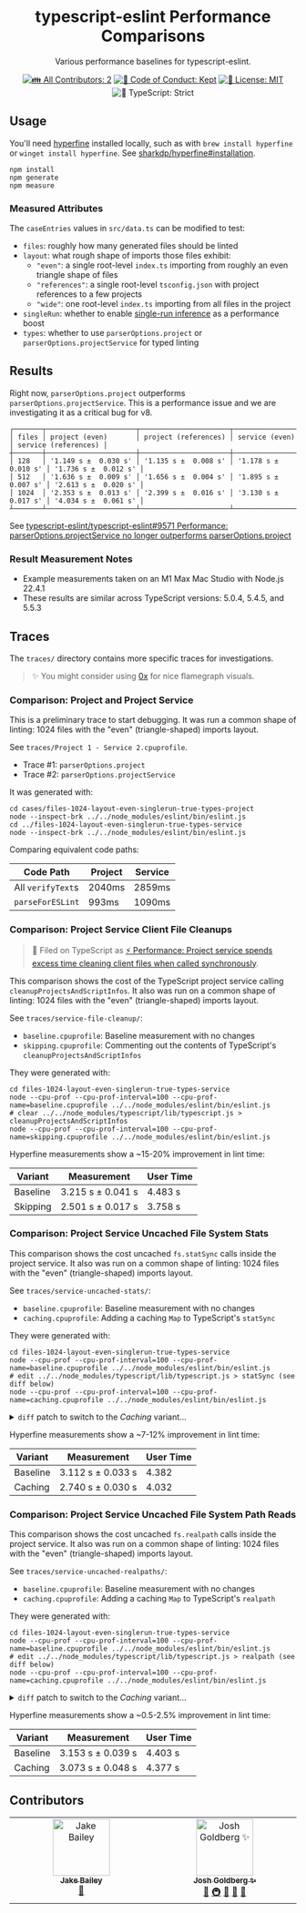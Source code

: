 <h1 align="center">typescript-eslint Performance Comparisons</h1>

<p align="center">Various performance baselines for typescript-eslint.</p>

<p align="center">
	<!-- prettier-ignore-start -->
	<!-- ALL-CONTRIBUTORS-BADGE:START - Do not remove or modify this section -->
	<a href="#contributors" target="_blank"><img alt="👪 All Contributors: 2" src="https://img.shields.io/badge/%F0%9F%91%AA_all_contributors-2-21bb42.svg" /></a>
<!-- ALL-CONTRIBUTORS-BADGE:END -->
	<!-- prettier-ignore-end -->
	<a href="https://github.com/typescript-eslint/performance/blob/main/.github/CODE_OF_CONDUCT.md" target="_blank"><img alt="🤝 Code of Conduct: Kept" src="https://img.shields.io/badge/%F0%9F%A4%9D_code_of_conduct-kept-21bb42" /></a>
	<a href="https://github.com/typescript-eslint/performance/blob/main/LICENSE.md" target="_blank"><img alt="📝 License: MIT" src="https://img.shields.io/badge/%F0%9F%93%9D_license-MIT-21bb42.svg"></a>
	<img alt="💪 TypeScript: Strict" src="https://img.shields.io/badge/%F0%9F%92%AA_typescript-strict-21bb42.svg" />
</p>

## Usage

You'll need [hyperfine](https://github.com/sharkdp/hyperfine) installed locally, such as with `brew install hyperfine` or `winget install hyperfine`.
See [sharkdp/hyperfine#installation](https://github.com/sharkdp/hyperfine#installation).

```shell
npm install
npm generate
npm measure
```

### Measured Attributes

The `caseEntries` values in `src/data.ts` can be modified to test:

- `files`: roughly how many generated files should be linted
- `layout`: what rough shape of imports those files exhibit:
  - `"even"`: a single root-level `index.ts` importing from roughly an even triangle shape of files
  - `"references"`: a single root-level `tsconfig.json` with project references to a few projects
  - `"wide"`: one root-level `index.ts` importing from all files in the project
- `singleRun`: whether to enable [single-run inference](https://v8--typescript-eslint.netlify.app/packages/parser#disallowautomaticsingleruninference) as a performance boost
- `types`: whether to use `parserOptions.project` or `parserOptions.projectService` for typed linting

## Results

Right now, `parserOptions.project` outperforms `parserOptions.projectService`.
This is a performance issue and we are investigating it as a critical bug for v8.

```plaintext
┌───────┬──────────────────────┬──────────────────────┬──────────────────────┬──────────────────────┐
│ files │ project (even)       │ project (references) │ service (even)       │ service (references) │
┼───────┼──────────────────────┼──────────────────────┼──────────────────────┼──────────────────────┤
│ 128   │ '1.149 s ±  0.030 s' │ '1.135 s ±  0.008 s' │ '1.178 s ±  0.010 s' │ '1.736 s ±  0.012 s' │
│ 512   │ '1.636 s ±  0.009 s' │ '1.656 s ±  0.004 s' │ '1.895 s ±  0.007 s' │ '2.613 s ±  0.020 s' │
│ 1024  │ '2.353 s ±  0.013 s' │ '2.399 s ±  0.016 s' │ '3.130 s ±  0.017 s' │ '4.034 s ±  0.061 s' │
┴───────┴──────────────────────┴──────────────────────┴──────────────────────┴──────────────────────┘
```

See [typescript-eslint/typescript-eslint#9571 Performance: parserOptions.projectService no longer outperforms parserOptions.project](https://github.com/typescript-eslint/typescript-eslint/issues/9571)

### Result Measurement Notes

- Example measurements taken on an M1 Max Mac Studio with Node.js 22.4.1
- These results are similar across TypeScript versions: 5.0.4, 5.4.5, and 5.5.3

## Traces

The `traces/` directory contains more specific traces for investigations.

> ✨ You might consider using [0x](https://github.com/davidmarkclements/0x) for nice flamegraph visuals.

### Comparison: Project and Project Service

This is a preliminary trace to start debugging.
It was run a common shape of linting: 1024 files with the "even" (triangle-shaped) imports layout.

See `traces/Project 1 - Service 2.cpuprofile`.

- Trace #1: `parserOptions.project`
- Trace #2: `parserOptions.projectService`

It was generated with:

```shell
cd cases/files-1024-layout-even-singlerun-true-types-project
node --inspect-brk ../../node_modules/eslint/bin/eslint.js
cd ../files-1024-layout-even-singlerun-true-types-service
node --inspect-brk ../../node_modules/eslint/bin/eslint.js
```

Comparing equivalent code paths:

| Code Path         | Project | Service |
| ----------------- | ------- | ------- |
| All `verifyText`s | 2040ms  | 2859ms  |
| `parseForESLint`  | 993ms   | 1090ms  |

### Comparison: Project Service Client File Cleanups

> 📌 Filed on TypeScript as [⚡ Performance: Project service spends excess time cleaning client files when called synchronously](https://github.com/microsoft/TypeScript/issues/59335).

This comparison shows the cost of the TypeScript project service calling `cleanupProjectsAndScriptInfos`.
It also was run on a common shape of linting: 1024 files with the "even" (triangle-shaped) imports layout.

See `traces/service-file-cleanup/`:

- `baseline.cpuprofile`: Baseline measurement with no changes
- `skipping.cpuprofile`: Commenting out the contents of TypeScript's `cleanupProjectsAndScriptInfos`

They were generated with:

```shell
cd files-1024-layout-even-singlerun-true-types-service
node --cpu-prof --cpu-prof-interval=100 --cpu-prof-name=baseline.cpuprofile ../../node_modules/eslint/bin/eslint.js
# clear ../../node_modules/typescript/lib/typescript.js > cleanupProjectsAndScriptInfos
node --cpu-prof --cpu-prof-interval=100 --cpu-prof-name=skipping.cpuprofile ../../node_modules/eslint/bin/eslint.js
```

Hyperfine measurements show a ~15-20% improvement in lint time:

| Variant  | Measurement       | User Time |
| -------- | ----------------- | --------- |
| Baseline | 3.215 s ± 0.041 s | 4.483 s   |
| Skipping | 2.501 s ± 0.017 s | 3.758 s   |

### Comparison: Project Service Uncached File System Stats

This comparison shows the cost uncached `fs.statSync` calls inside the project service.
It also was run on a common shape of linting: 1024 files with the "even" (triangle-shaped) imports layout.

See `traces/service-uncached-stats/`:

- `baseline.cpuprofile`: Baseline measurement with no changes
- `caching.cpuprofile`: Adding a caching `Map` to TypeScript's `statSync`

They were generated with:

```shell
cd files-1024-layout-even-singlerun-true-types-service
node --cpu-prof --cpu-prof-interval=100 --cpu-prof-name=baseline.cpuprofile ../../node_modules/eslint/bin/eslint.js
# edit ../../node_modules/typescript/lib/typescript.js > statSync (see diff below)
node --cpu-prof --cpu-prof-interval=100 --cpu-prof-name=caching.cpuprofile ../../node_modules/eslint/bin/eslint.js
```

<details>
<summary><code>diff</code> patch to switch to the <em>Caching</em> variant...</summary>

```diff
diff --git a/node_modules/typescript/lib/typescript.js b/node_modules/typescript/lib/typescript.js
index 4baad59..44639d5 100644
--- a/node_modules/typescript/lib/typescript.js
+++ b/node_modules/typescript/lib/typescript.js
@@ -8546,9 +8546,15 @@ var sys = (() => {
         }
       }
     };
+    const statCache = new Map();
     return nodeSystem;
     function statSync(path) {
-      return _fs.statSync(path, { throwIfNoEntry: false });
+      if (statCache.has(path)) {
+        return statCache.get(path);
+      }
+      const result = _fs.statSync(path, { throwIfNoEntry: false });
+      statCache.set(path, result);
+      return result;
     }
     function enableCPUProfiler(path, cb) {
       if (activeSession) {
```

</details>

Hyperfine measurements show a ~7-12% improvement in lint time:

| Variant  | Measurement       | User Time |
| -------- | ----------------- | --------- |
| Baseline | 3.112 s ± 0.033 s | 4.382     |
| Caching  | 2.740 s ± 0.030 s | 4.032     |

### Comparison: Project Service Uncached File System Path Reads

This comparison shows the cost uncached `fs.realpath` calls inside the project service.
It also was run on a common shape of linting: 1024 files with the "even" (triangle-shaped) imports layout.

See `traces/service-uncached-realpaths/`:

- `baseline.cpuprofile`: Baseline measurement with no changes
- `caching.cpuprofile`: Adding a caching `Map` to TypeScript's `realpath`

They were generated with:

```shell
cd files-1024-layout-even-singlerun-true-types-service
node --cpu-prof --cpu-prof-interval=100 --cpu-prof-name=baseline.cpuprofile ../../node_modules/eslint/bin/eslint.js
# edit ../../node_modules/typescript/lib/typescript.js > realpath (see diff below)
node --cpu-prof --cpu-prof-interval=100 --cpu-prof-name=caching.cpuprofile ../../node_modules/eslint/bin/eslint.js
```

<details>
<summary><code>diff</code> patch to switch to the <em>Caching</em> variant...</summary>

```diff
diff --git a/node_modules/typescript/lib/typescript.js b/node_modules/typescript/lib/typescript.js
index 4baad59..e53476d 100644
--- a/node_modules/typescript/lib/typescript.js
+++ b/node_modules/typescript/lib/typescript.js
@@ -13,6 +13,8 @@ See the Apache Version 2.0 License for specific language governing permissions
 and limitations under the License.
 ***************************************************************************** */

+var realpathCache = new Map();
+
 var ts = {}; ((module) => {
 "use strict";
 var __defProp = Object.defineProperty;
@@ -8798,6 +8800,15 @@ var sys = (() => {
       return path.length < 260 ? _fs.realpathSync.native(path) : _fs.realpathSync(path);
     }
     function realpath(path) {
+      const cached = realpathCache.get(path);
+      if (cached) {
+        return cached;
+      }
+      const result = realpathWorker(path);
+      realpathCache.set(path, result);
+      return result;
+    }
+    function realpathWorker(path) {
       try {
         return fsRealpath(path);
       } catch {
```

</details>

Hyperfine measurements show a ~0.5-2.5% improvement in lint time:

| Variant  | Measurement       | User Time |
| -------- | ----------------- | --------- |
| Baseline | 3.153 s ± 0.039 s | 4.403 s   |
| Caching  | 3.073 s ± 0.048 s | 4.377 s   |

## Contributors

<!-- spellchecker: disable -->
<!-- ALL-CONTRIBUTORS-LIST:START - Do not remove or modify this section -->
<!-- prettier-ignore-start -->
<!-- markdownlint-disable -->
<table>
  <tbody>
    <tr>
      <td align="center" valign="top" width="14.28%"><a href="https://jakebailey.dev/"><img src="https://avatars.githubusercontent.com/u/5341706?v=4?s=100" width="100px;" alt="Jake Bailey"/><br /><sub><b>Jake Bailey</b></sub></a><br /><a href="#ideas-jakebailey" title="Ideas, Planning, & Feedback">🤔</a></td>
      <td align="center" valign="top" width="14.28%"><a href="http://www.joshuakgoldberg.com/"><img src="https://avatars.githubusercontent.com/u/3335181?v=4?s=100" width="100px;" alt="Josh Goldberg ✨"/><br /><sub><b>Josh Goldberg ✨</b></sub></a><br /><a href="#ideas-JoshuaKGoldberg" title="Ideas, Planning, & Feedback">🤔</a> <a href="#infra-JoshuaKGoldberg" title="Infrastructure (Hosting, Build-Tools, etc)">🚇</a> <a href="#maintenance-JoshuaKGoldberg" title="Maintenance">🚧</a> <a href="#projectManagement-JoshuaKGoldberg" title="Project Management">📆</a> <a href="#tool-JoshuaKGoldberg" title="Tools">🔧</a></td>
    </tr>
  </tbody>
</table>

<!-- markdownlint-restore -->
<!-- prettier-ignore-end -->

<!-- ALL-CONTRIBUTORS-LIST:END -->
<!-- spellchecker: enable -->
